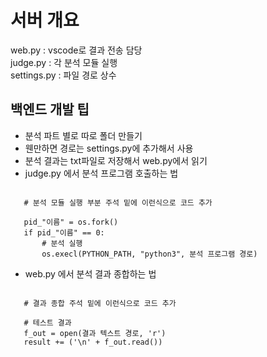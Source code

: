# 서버 개요
web.py : vscode로 결과 전송 담당  
judge.py : 각 분석 모듈 실행  
settings.py : 파일 경로 상수

## 백엔드 개발 팁
* 분석 파트 별로 따로 폴더 만들기
* 웬만하면 경로는 settings.py에 추가해서 사용
* 분석 결과는 txt파일로 저장해서 web.py에서 읽기
* judge.py 에서 분석 프로그램 호출하는 법
<pre><code>
   # 분석 모듈 실행 부분 주석 밑에 이런식으로 코드 추가
   
   pid_"이름" = os.fork()  
   if pid_"이름" == 0:  
       # 분석 실행  
       os.execl(PYTHON_PATH, "python3", 분석 프로그램 경로)  
</code></pre>
* web.py 에서 분석 결과 종합하는 법
<pre><code>
   # 결과 종합 주석 밑에 이런식으로 코드 추가
   
   # 테스트 결과
   f_out = open(결과 텍스트 경로, 'r')
   result += ('\n' + f_out.read())
</code></pre> 
